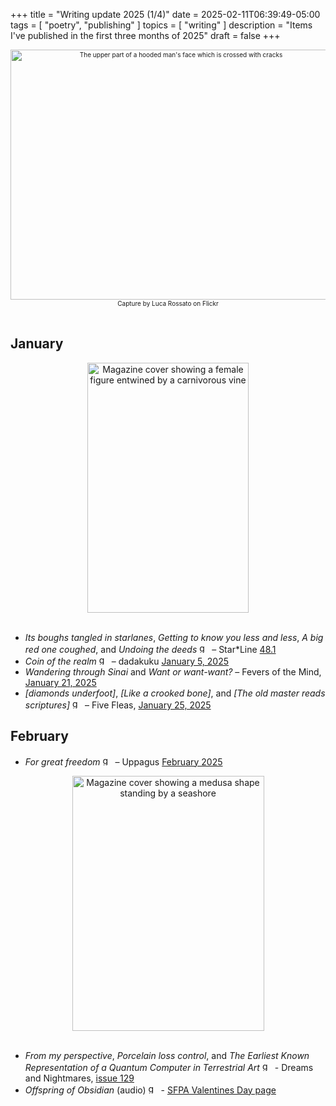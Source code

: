 +++
title = "Writing update 2025 (1/4)"
date = 2025-02-11T06:39:49-05:00
tags = [
    "poetry",
    "publishing"
]
topics = [
    "writing"
]
description = "Items I've published in the first three months of 2025"
draft = false
+++
<div align="center" style="font-size:x-small"><img src="https://milkfish08.s3.amazonaws.com/photo/blog/abovethefold/3374034846_4745e2793b_c.jpg" alt="The upper part of a hooded man's face which is crossed with cracks" width="530" height="400" title="My name is Luca.." /><br />Capture by Luca Rossato on Flickr</div><br clear="all" />


## January

<div align="center"><img src="https://milkfish08.s3.us-east-1.amazonaws.com/photo/blog/48.1.jpg" title="Star*Line 48.1 cover" alt="Magazine cover showing a female figure entwined by a carnivorous vine" width="258" height="400" /></div><br clear="all" />

* *Its boughs tangled in starlanes*, *Getting to know you less and less*, *A big red one coughed*, and *Undoing the deeds* <img src="https://milkfish08.s3.amazonaws.com/photo/blog/award_star_gold_1.png" width=16 height=16 title="gold star" />  – Star*Line [48.1](https://sfpoetry.com/sl/issues/starline48.1.html)
* *Coin of the realm*  <img src="https://milkfish08.s3.amazonaws.com/photo/blog/award_star_gold_1.png" width=16 height=16 title="gold star" /> – dadakuku [January 5, 2025](https://dadakuku.com/2025/01/05/coin-of-the-realm/)
* *Wandering through Sinai* and *Want or want-want?* – Fevers of the Mind, [January 21, 2025](https://feversofthemind.com/2025/01/21/freewriting-stream-of-consciousness-challenge-from-john-donley-nike-truth-rich-magahiz-preeth-ganapathy-james-penha/)
* *[diamonds underfoot]*, *[Like a crooked bone]*, and *[The old master reads scriptures]* <img src="https://milkfish08.s3.amazonaws.com/photo/blog/award_star_gold_1.png" width=16 height=16 title="gold star" /> – Five Fleas, [January 25, 2025](https://fivefleas.blogspot.com/2025/01/afternoon-of-january-24-2025.html)

## February

* *For great freedom* <img src="https://milkfish08.s3.amazonaws.com/photo/blog/award_star_gold_1.png" width=16 height=16 title="gold star" />  – Uppagus [February 2025](https://uppagus.com/poems/magahiz-freedom/)<br clear="all" />
<div align="center"><img src="https://milkfish08.s3.us-east-1.amazonaws.com/photo/blog/IMG_20250210_130732_656.jpg" title="Dreams and Nightmares 129 cover" alt="Magazine cover showing a medusa shape standing by a seashore" width="307" height="408" /></div><br clear="all" />

* *From my perspective*, *Porcelain loss control*, and *The Earliest Known  Representation of a Quantum Computer in Terrestrial Art* <img src="https://milkfish08.s3.amazonaws.com/photo/blog/award_star_gold_1.png" width=16 height=16 title="gold star" /> - Dreams and Nightmares, [issue 129](https://dreamsandnightmaresmagazine.blogspot.com/2025/01/dreams-and-nightmares-129.html)
* *Offspring of Obsidian* (audio)  <img src="https://milkfish08.s3.amazonaws.com/photo/blog/award_star_gold_1.png" width=16 height=16 title="gold star" /> -  [SFPA Valentines Day page](https://sfpoetry.com/valentines/25valentines.html)

<!-- ## March -->